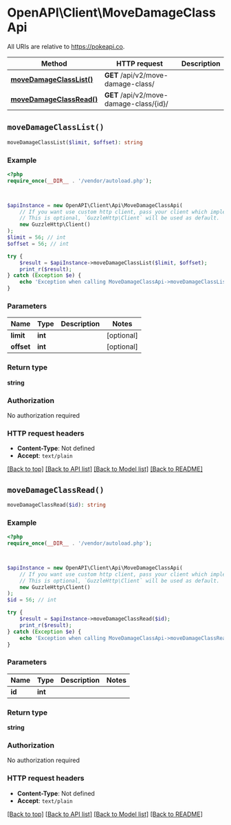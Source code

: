 # OpenAPI\Client\MoveDamageClassApi

All URIs are relative to https://pokeapi.co.

Method | HTTP request | Description
------------- | ------------- | -------------
[**moveDamageClassList()**](MoveDamageClassApi.md#moveDamageClassList) | **GET** /api/v2/move-damage-class/ | 
[**moveDamageClassRead()**](MoveDamageClassApi.md#moveDamageClassRead) | **GET** /api/v2/move-damage-class/{id}/ | 


## `moveDamageClassList()`

```php
moveDamageClassList($limit, $offset): string
```



### Example

```php
<?php
require_once(__DIR__ . '/vendor/autoload.php');



$apiInstance = new OpenAPI\Client\Api\MoveDamageClassApi(
    // If you want use custom http client, pass your client which implements `GuzzleHttp\ClientInterface`.
    // This is optional, `GuzzleHttp\Client` will be used as default.
    new GuzzleHttp\Client()
);
$limit = 56; // int
$offset = 56; // int

try {
    $result = $apiInstance->moveDamageClassList($limit, $offset);
    print_r($result);
} catch (Exception $e) {
    echo 'Exception when calling MoveDamageClassApi->moveDamageClassList: ', $e->getMessage(), PHP_EOL;
}
```

### Parameters

Name | Type | Description  | Notes
------------- | ------------- | ------------- | -------------
 **limit** | **int**|  | [optional]
 **offset** | **int**|  | [optional]

### Return type

**string**

### Authorization

No authorization required

### HTTP request headers

- **Content-Type**: Not defined
- **Accept**: `text/plain`

[[Back to top]](#) [[Back to API list]](../../README.md#endpoints)
[[Back to Model list]](../../README.md#models)
[[Back to README]](../../README.md)

## `moveDamageClassRead()`

```php
moveDamageClassRead($id): string
```



### Example

```php
<?php
require_once(__DIR__ . '/vendor/autoload.php');



$apiInstance = new OpenAPI\Client\Api\MoveDamageClassApi(
    // If you want use custom http client, pass your client which implements `GuzzleHttp\ClientInterface`.
    // This is optional, `GuzzleHttp\Client` will be used as default.
    new GuzzleHttp\Client()
);
$id = 56; // int

try {
    $result = $apiInstance->moveDamageClassRead($id);
    print_r($result);
} catch (Exception $e) {
    echo 'Exception when calling MoveDamageClassApi->moveDamageClassRead: ', $e->getMessage(), PHP_EOL;
}
```

### Parameters

Name | Type | Description  | Notes
------------- | ------------- | ------------- | -------------
 **id** | **int**|  |

### Return type

**string**

### Authorization

No authorization required

### HTTP request headers

- **Content-Type**: Not defined
- **Accept**: `text/plain`

[[Back to top]](#) [[Back to API list]](../../README.md#endpoints)
[[Back to Model list]](../../README.md#models)
[[Back to README]](../../README.md)
